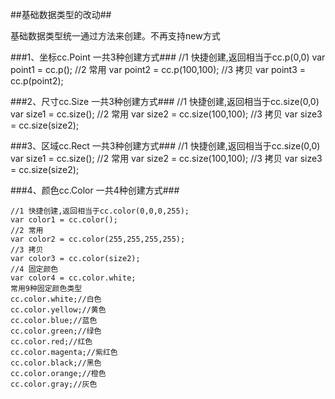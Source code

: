 ##基础数据类型的改动##

基础数据类型统一通过方法来创建。不再支持new方式

###1、坐标cc.Point 一共3种创建方式###
    //1 快捷创建,返回相当于cc.p(0,0)
    var point1 = cc.p();
    //2 常用
    var point2 = cc.p(100,100);
    //3 拷贝
    var point3 = cc.p(point2);

###2、尺寸cc.Size  一共3种创建方式###
    //1 快捷创建,返回相当于cc.size(0,0)
    var size1 = cc.size();
    //2 常用
    var size2 = cc.size(100,100);
    //3 拷贝
    var size3 = cc.size(size2);

###3、区域cc.Rect  一共3种创建方式###
    //1 快捷创建,返回相当于cc.size(0,0)
    var size1 = cc.size();
    //2 常用
    var size2 = cc.size(100,100);
    //3 拷贝
    var size3 = cc.size(size2);

###4、颜色cc.Color 一共4种创建方式###

    //1 快捷创建,返回相当于cc.color(0,0,0,255);
    var color1 = cc.color();
    //2 常用
    var color2 = cc.color(255,255,255,255);
    //3 拷贝
    var color3 = cc.color(size2);
	//4 固定颜色
	var color4 = cc.color.white;
	常用9种固定颜色类型
	cc.color.white;//白色
	cc.color.yellow;//黄色
	cc.color.blue;//蓝色
	cc.color.green;//绿色
	cc.color.red;//红色
	cc.color.magenta;//紫红色
	cc.color.black;//黑色
	cc.color.orange;//橙色
	cc.color.gray;//灰色